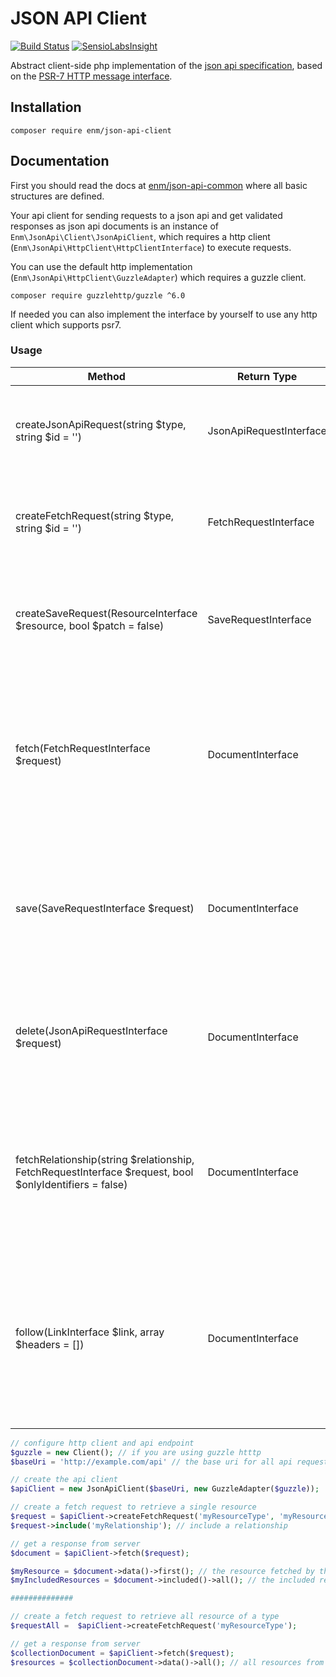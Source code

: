 JSON API Client
===============
[![Build Status](https://travis-ci.org/eosnewmedia/JSON-API-Client.svg?branch=master)](https://travis-ci.org/eosnewmedia/JSON-API-Client) [![SensioLabsInsight](https://insight.sensiolabs.com/projects/d6c28b22-fa18-4a74-8204-0e91d205781a/mini.png)](https://insight.sensiolabs.com/projects/d6c28b22-fa18-4a74-8204-0e91d205781a)

Abstract client-side php implementation of the [json api specification](http://jsonapi.org/format/), based on the [PSR-7 HTTP message interface](http://www.php-fig.org/psr/psr-7/).

## Installation

    composer require enm/json-api-client

## Documentation
First you should read the docs at [enm/json-api-common](https://eosnewmedia.github.io/JSON-API-Common/) where all basic structures are defined.

Your api client for sending requests to a json api and get validated responses as json api documents is an instance of
`Enm\JsonApi\Client\JsonApiClient`, which requires a http client (`Enm\JsonApi\HttpClient\HttpClientInterface`) to execute
requests.

You can use the default http implementation (`Enm\JsonApi\HttpClient\GuzzleAdapter`) which requires a guzzle client.

    composer require guzzlehttp/guzzle ^6.0

If needed you can also implement the interface by yourself to use any http client which supports psr7.

### Usage

| Method                                                                                                 | Return Type             | Description                                                                                                                    |
|--------------------------------------------------------------------------------------------------------|-------------------------|--------------------------------------------------------------------------------------------------------------------------------|
| createJsonApiRequest(string $type, string $id = '')                                                    | JsonApiRequestInterface | Create a new json api request object, needed for a delete request.                                                             |
| createFetchRequest(string $type, string $id = '')                                                      | FetchRequestInterface   | Create a new fetch request object, needed for fetch requests.                                                                  |
| createSaveRequest(ResourceInterface $resource, bool $patch = false)                                    | SaveRequestInterface    | Create a new save request object, needed for create or patch requests.                                                         |
| fetch(FetchRequestInterface $request)                                                                  | DocumentInterface       | Execute a fetch request for one or many resources and transform the server response into a json api document.                  |
| save(SaveRequestInterface $request)                                                                    | DocumentInterface       | Execute a save (create or patch) request and transform the server response into a json api document.                           |
| delete(JsonApiRequestInterface $request)                                                               | DocumentInterface       | Execute a delete request and transform the server response into a json api document.                                           |
| fetchRelationship(string $relationship, FetchRequestInterface $request, bool $onlyIdentifiers = false) | DocumentInterface       | Execute a fetch request for a relationship and transform the server response into a json api document.                         |
| follow(LinkInterface $link, array $headers = [])                                                       | DocumentInterface       | Execute a fetch request which is defined by a json api link object and transform the server response into a json api document. |


```php 
// configure http client and api endpoint
$guzzle = new Client(); // if you are using guzzle htttp
$baseUri = 'http://example.com/api' // the base uri for all api requests

// create the api client
$apiClient = new JsonApiClient($baseUri, new GuzzleAdapter($guzzle));

// create a fetch request to retrieve a single resource
$request = $apiClient->createFetchRequest('myResourceType', 'myResource');
$request->include('myRelationship'); // include a relationship

// get a response from server
$document = $apiClient->fetch($request);

$myResource = $document->data()->first(); // the resource fetched by this request
$myIncludedResources = $document->included()->all(); // the included resources fetched with the include parameter

##############

// create a fetch request to retrieve all resource of a type
$requestAll =  $apiClient->createFetchRequest('myResourceType');

// get a response from server
$collectionDocument = $apiClient->fetch($request);
$resources = $collectionDocument->data()->all(); // all resources from the current response
```
